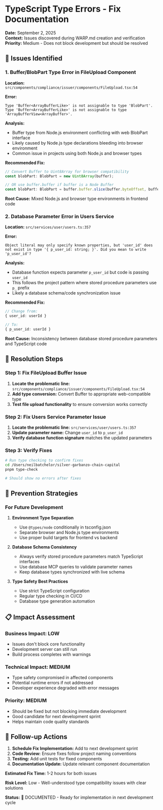 # TypeScript Type Errors - Fix Documentation

**Date:** September 2, 2025  
**Context:** Issues discovered during WARP.md creation and verification  
**Priority:** Medium - Does not block development but should be resolved

## 🚨 Issues Identified

### 1. Buffer/BlobPart Type Error in FileUpload Component

**Location:** `src/components/compliance/issuer/components/FileUpload.tsx:54`

**Error:**
```
Type 'Buffer<ArrayBufferLike>' is not assignable to type 'BlobPart'.
Type 'Buffer<ArrayBufferLike>' is not assignable to type 'ArrayBufferView<ArrayBuffer>'.
```

**Analysis:**
- Buffer type from Node.js environment conflicting with web BlobPart interface
- Likely caused by Node.js type declarations bleeding into browser environment
- Common issue in projects using both Node.js and browser types

**Recommended Fix:**
```typescript
// Convert Buffer to Uint8Array for browser compatibility
const blobPart: BlobPart = new Uint8Array(buffer);

// OR use buffer.buffer if buffer is a Node Buffer
const blobPart: BlobPart = buffer.buffer.slice(buffer.byteOffset, buffer.byteOffset + buffer.byteLength);
```

**Root Cause:** Mixed Node.js and browser type environments in frontend code

### 2. Database Parameter Error in Users Service

**Location:** `src/services/user/users.ts:357`

**Error:**
```
Object literal may only specify known properties, but 'user_id' does not exist in type '{ p_user_id: string; }'. Did you mean to write 'p_user_id'?
```

**Analysis:**
- Database function expects parameter `p_user_id` but code is passing `user_id`
- This follows the project pattern where stored procedure parameters use `p_` prefix
- Likely a database schema/code synchronization issue

**Recommended Fix:**
```typescript
// Change from:
{ user_id: userId }

// To:
{ p_user_id: userId }
```

**Root Cause:** Inconsistency between database stored procedure parameters and TypeScript code

## 🔧 Resolution Steps

### Step 1: Fix FileUpload Buffer Issue
1. **Locate the problematic line:** `src/components/compliance/issuer/components/FileUpload.tsx:54`
2. **Add type conversion:** Convert Buffer to appropriate web-compatible type
3. **Test file upload functionality** to ensure conversion works correctly

### Step 2: Fix Users Service Parameter Issue  
1. **Locate the problematic line:** `src/services/user/users.ts:357`
2. **Update parameter name:** Change `user_id` to `p_user_id`
3. **Verify database function signature** matches the updated parameters

### Step 3: Verify Fixes
```bash
# Run type checking to confirm fixes
cd /Users/neilbatchelor/silver-garbanzo-chain-capital
pnpm type-check

# Should show no errors after fixes
```

## 🎯 Prevention Strategies

### For Future Development

1. **Environment Type Separation**
   - Use `@types/node` conditionally in tsconfig.json
   - Separate browser and Node.js type environments
   - Use proper build targets for frontend vs backend

2. **Database Schema Consistency**
   - Always verify stored procedure parameters match TypeScript interfaces
   - Use database MCP queries to validate parameter names
   - Keep database types synchronized with live schema

3. **Type Safety Best Practices**
   - Use strict TypeScript configuration
   - Regular type checking in CI/CD
   - Database type generation automation

## 📋 Impact Assessment

### Business Impact: **LOW**
- Issues don't block core functionality
- Development server can still run
- Build process completes with warnings

### Technical Impact: **MEDIUM**  
- Type safety compromised in affected components
- Potential runtime errors if not addressed
- Developer experience degraded with error messages

### Priority: **MEDIUM**
- Should be fixed but not blocking immediate development
- Good candidate for next development sprint
- Helps maintain code quality standards

## 🔄 Follow-up Actions

1. **Schedule Fix Implementation:** Add to next development sprint
2. **Code Review:** Ensure fixes follow project naming conventions
3. **Testing:** Add unit tests for fixed components
4. **Documentation Update:** Update relevant component documentation

**Estimated Fix Time:** 1-2 hours for both issues

**Risk Level:** Low - Well-understood type compatibility issues with clear solutions

**Status:** 📝 DOCUMENTED - Ready for implementation in next development cycle
